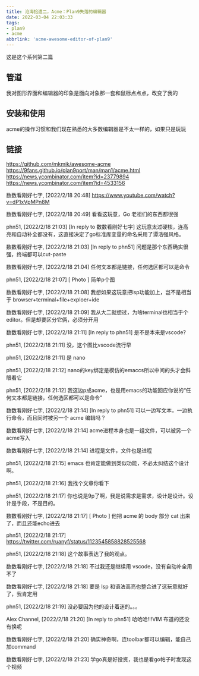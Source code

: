 ```yaml
---
title: 沧海拾遗二，Acme：Plan9失落的编辑器
date: 2022-03-04 22:03:33
tags:
- plan9
- acme
abbrlink: 'acme-awesome-editor-of-plan9'
---
```

这是这个系列第二篇
<!-- more -->

## 管道

我对图形界面和编辑器的印象是面向对象那一套和鼠标点点点，改变了我的

## 安装和使用

acme的操作习惯和我们现在熟悉的大多数编辑器是不太一样的，如果只是玩玩

## 链接

https://github.com/mkmik/awesome-acme
https://9fans.github.io/plan9port/man/man1/acme.html
https://news.ycombinator.com/item?id=23779894
https://news.ycombinator.com/item?id=4533156


数数看刚好七字, [2022/2/18 20:48]
https://www.youtube.com/watch?v=dP1xVpMPn8M

数数看刚好七字, [2022/2/18 20:49]
看看这玩意，Go 老祖们的东西都很强

phn51, [2022/2/18 21:03]
[In reply to 数数看刚好七字]
这玩意太过硬核，连高亮和自动补全都没有，这直接决定了go标准库变量的命名采用了谭浩强风格。

数数看刚好七字, [2022/2/18 21:03]
[In reply to phn51]
问题是那个东西确实很强，终端都可以cut-paste

数数看刚好七字, [2022/2/18 21:04]
任何文本都是链接，任何选区都可以是命令

phn51, [2022/2/18 21:07]
[ Photo ]
简单p个图

数数看刚好七字, [2022/2/18 21:08]
我想如果这玩意把lsp功能加上，岂不是相当于 browser+terminal+file+exploer+ide

数数看刚好七字, [2022/2/18 21:09]
我从大二就想过，为啥terminal也相当于个editor。但是却要区分它俩，必须分开用

数数看刚好七字, [2022/2/18 21:11]
[In reply to phn51]
是不是本来是vscode?

phn51, [2022/2/18 21:11]
没，这个图比vscode流行早

phn51, [2022/2/18 21:11]
是 nano

phn51, [2022/2/18 21:12]
nano的key绑定是模仿的emaccs所以中间的头才会斜眼看它

phn51, [2022/2/18 21:12]
我这边p成acme，也是用emacs的功能回应你说的“任何文本都是链接，任何选区都可以是命令”

数数看刚好七字, [2022/2/18 21:14]
[In reply to phn51]
可以一边写文本，一边执行命令，而且同时被另一个 acme 编辑吗？

数数看刚好七字, [2022/2/18 21:14]
acme进程本身也是一组文件，可以被另一个acme写入

数数看刚好七字, [2022/2/18 21:14]
进程是文件，文件也是进程

phn51, [2022/2/18 21:15]
emacs 也肯定能做到类似功能，不必太纠结这个设计啊。

phn51, [2022/2/18 21:16]
我找个文章你看下

phn51, [2022/2/18 21:17]
你也说是9p了啊，我是说需求是需求，设计是设计。设计是手段，不是目的。

数数看刚好七字, [2022/2/18 21:17]
[ Photo ]
他把 acme 的 body 部分 cat 出来了，而且还能echo进去

phn51, [2022/2/18 21:17]
https://twitter.com/ruanyf/status/1123545858828525568

phn51, [2022/2/18 21:18]
这个故事表达了我的观点。

数数看刚好七字, [2022/2/18 21:18]
不过我还是继续用 vscode，没有自动补全用不了

数数看刚好七字, [2022/2/18 21:18]
要是 lsp 和语法高亮也整合进了这玩意就好了，我肯定用

phn51, [2022/2/18 21:19]
没必要因为他的设计着迷的。。。

Alex Channel, [2022/2/18 21:20]
[In reply to phn51]
哈哈哈!!!VIM 布道的还没有换呢

数数看刚好七字, [2022/2/18 21:20]
确实神奇啊，连toolbar都可以编辑，能自己加command

数数看刚好七字, [2022/2/18 21:23]
学go真是好投资，我也是看go帖子时发现这个视频